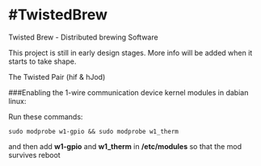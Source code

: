 #TwistedBrew
=====================

Twisted Brew - Distributed brewing Software

This project is still in early design stages. 
More info will be added when it starts to take shape.

The Twisted Pair (hif & hJod)


###Enabling the 1-wire communication device kernel modules in dabian linux:

Run these commands:

`sudo modprobe w1-gpio && sudo modprobe w1_therm`

and then add **w1-gpio** and **w1_therm** in **/etc/modules** so that the mod survives reboot



